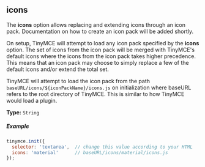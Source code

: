## icons

The **icons** option allows replacing and extending icons through an icon pack. Documentation on how to create an icon pack will be added shortly.

On setup, TinyMCE will attempt to load any icon pack specified by the **icons** option. The set of icons from the icon pack will be merged with TinyMCE's default icons where the icons from the icon pack takes higher precedence. This means that an icon pack may choose to simply replace a few of the default icons and/or extend the total set.

TinyMCE will attempt to load the icon pack from the path `baseURL/icons/${iconPackName}/icons.js` on initialization where baseURL refers to the root directory of TinyMCE. This is similar to how TinyMCE would load a plugin.

**Type:**  `String`

##### Example

```js
tinymce.init({
  selector: 'textarea',  // change this value according to your HTML
  icons: 'material'      // baseURL/icons/material/icons.js
});
```
